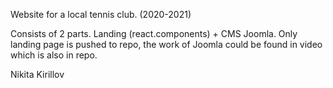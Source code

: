 Website for a local tennis club. (2020-2021)

Consists of 2 parts. Landing (react.components) + CMS Joomla. 
Only landing page is pushed to repo, the work of Joomla could be found in video which is also in repo.


Nikita Kirillov 